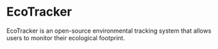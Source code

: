 # EcoTracker
EcoTracker is an open-source environmental tracking system that allows users to monitor their ecological footprint.
